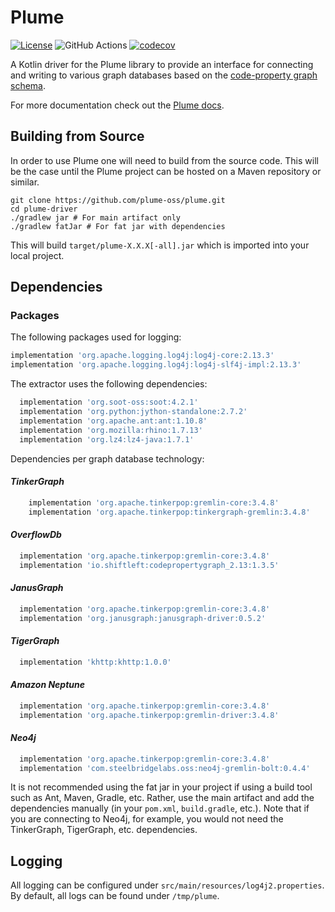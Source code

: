 # Plume
[![License](https://img.shields.io/badge/License-Apache%202.0-blue.svg)](https://opensource.org/licenses/Apache-2.0)
![GitHub Actions](https://github.com/plume-oss/plume/workflows/CI/badge.svg)
[![codecov](https://codecov.io/gh/plume-oss/plume/branch/develop/graph/badge.svg)](https://codecov.io/gh/plume-oss/plume)

A Kotlin driver for the Plume library to provide an interface for connecting and writing to various graph databases based
on the [code-property graph schema](https://github.com/ShiftLeftSecurity/codepropertygraph/blob/master/codepropertygraph/src/main/resources/schemas/base.json).

For more documentation check out the [Plume docs](https://plume-oss.github.io/plume-docs/).

## Building from Source

In order to use Plume one will need to build from the source code. This will be the case until the Plume project
can be hosted on a Maven repository or similar.

```shell script
git clone https://github.com/plume-oss/plume.git
cd plume-driver
./gradlew jar # For main artifact only
./gradlew fatJar # For fat jar with dependencies
```
This will build `target/plume-X.X.X[-all].jar` which is imported into your local project.

## Dependencies

### Packages

The following packages used for logging:

```groovy
implementation 'org.apache.logging.log4j:log4j-core:2.13.3'
implementation 'org.apache.logging.log4j:log4j-slf4j-impl:2.13.3'
```

The extractor uses the following dependencies:
```groovy
  implementation 'org.soot-oss:soot:4.2.1'
  implementation 'org.python:jython-standalone:2.7.2'
  implementation 'org.apache.ant:ant:1.10.8'
  implementation 'org.mozilla:rhino:1.7.13'
  implementation 'org.lz4:lz4-java:1.7.1'
```

Dependencies per graph database technology:

#### _TinkerGraph_
```groovy
    implementation 'org.apache.tinkerpop:gremlin-core:3.4.8'
    implementation 'org.apache.tinkerpop:tinkergraph-gremlin:3.4.8'
```
#### _OverflowDb_
```groovy
  implementation 'org.apache.tinkerpop:gremlin-core:3.4.8'
  implementation 'io.shiftleft:codepropertygraph_2.13:1.3.5'
```
#### _JanusGraph_
```groovy
  implementation 'org.apache.tinkerpop:gremlin-core:3.4.8'
  implementation 'org.janusgraph:janusgraph-driver:0.5.2'
```
#### _TigerGraph_
```groovy
  implementation 'khttp:khttp:1.0.0'
```
#### _Amazon Neptune_
```groovy
  implementation 'org.apache.tinkerpop:gremlin-core:3.4.8'
  implementation 'org.apache.tinkerpop:gremlin-driver:3.4.8'
```
#### _Neo4j_
```groovy
  implementation 'org.apache.tinkerpop:gremlin-core:3.4.8'
  implementation 'com.steelbridgelabs.oss:neo4j-gremlin-bolt:0.4.4'
```

It is not recommended using the fat jar in your project if using a build tool such as Ant, Maven, Gradle, etc. Rather,
use the main artifact and add the dependencies manually (in your `pom.xml`, `build.gradle`, etc.). Note that if you are
connecting to Neo4j, for example, you would not need the TinkerGraph, TigerGraph, etc. dependencies.

## Logging

All logging can be configured under `src/main/resources/log4j2.properties`. By default, all logs can be found under
`/tmp/plume`.